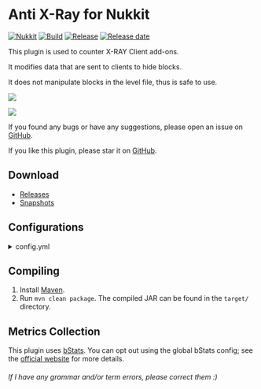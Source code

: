 # Anti X-Ray for Nukkit
[![Nukkit](https://img.shields.io/badge/Nukkit-1.0-green)](https://github.com/NukkitX/Nukkit)
[![Build](https://img.shields.io/circleci/build/github/wode490390/AntiXray/master)](https://circleci.com/gh/wode490390/AntiXray/tree/master)
[![Release](https://img.shields.io/github/v/release/wode490390/AntiXray)](https://github.com/wode490390/AntiXray/releases)
[![Release date](https://img.shields.io/github/release-date/wode490390/AntiXray)](https://github.com/wode490390/AntiXray/releases)
<!--[![MCBBS](https://img.shields.io/badge/-mcbbs-inactive)](https://www.mcbbs.net/thread-838490-1-1.html "假矿")
[![Servers](https://img.shields.io/bstats/servers/5123)](https://bstats.org/plugin/bukkit/AntiXray/5123)
[![Players](https://img.shields.io/bstats/players/5123)](https://bstats.org/plugin/bukkit/AntiXray/5123)-->

This plugin is used to counter X-RAY Client add-ons.

It modifies data that are sent to clients to hide blocks.

It does not manipulate blocks in the level file, thus is safe to use.

[![](https://i.loli.net/2019/01/27/5c4d21504445e.png)](# "Texture Pack")

[![](https://i.loli.net/2019/08/14/2Wm3haAxELGOB15.png)](# "Toolbox")

If you found any bugs or have any suggestions, please open an issue on [GitHub](https://github.com/wode490390/AntiXray/issues).

If you like this plugin, please star it on [GitHub](https://github.com/wode490390/AntiXray).

## Download
- [Releases](https://github.com/wode490390/AntiXray/releases)
- [Snapshots](https://circleci.com/gh/wode490390/AntiXray)

## Configurations

<details>
<summary>config.yml</summary>

```yaml
# The smaller the value, the higher the performance (1~16)
scan-chunk-height-limit: 4
# Save a serialized copy of the chunk in memory for faster sending
memory-cache: false
# Set this to false to use hidden mode
obfuscator-mode: true
# The fake block is used to replace ores in different dimensions (hidden mode only)
overworld-fake-block: 1
nether-fake-block: 87
# Worlds that need to be protected
protect-worlds:
  - "world"
# Blocks that need to be hidden
ores:
  - 14
  - 15
  - 16
  - 21
  - 56
  - 73
  - 74
  - 129
  - 153
# Such as transparent blocks and non-full blocks
filters:
  - 0
  - 6
  - 8
  - 9
  - 10
  - 11
  - 18
  - 20
  - 26
  - 27
  - 28
  - 29
  - 30
  - 31
  - 32
  - 33
  - 34
  - 37
  - 38
  - 39
  - 40
  - 44
  - 50
  - 51
  - 52
  - 53
  - 54
  - 55
  - 59
  - 60
  - 63
  - 64
  - 65
  - 66
  - 67
  - 68
  - 69
  - 70
  - 71
  - 72
  - 75
  - 76
  - 77
  - 78
  - 79
  - 81
  - 83
  - 85
  - 88
  - 90
  - 92
  - 93
  - 94
  - 95
  - 96
  - 101
  - 102
  - 104
  - 105
  - 106
  - 107
  - 108
  - 109
  - 111
  - 113
  - 114
  - 115
  - 116
  - 117
  - 118
  - 119
  - 120
  - 122
  - 126
  - 127
  - 128
  - 130
  - 131
  - 132
  - 134
  - 135
  - 136
  - 138
  - 139
  - 140
  - 141
  - 142
  - 143
  - 144
  - 145
  - 146
  - 147
  - 148
  - 149
  - 150
  - 151
  - 154
  - 156
  - 158
  - 160
  - 161
  - 163
  - 164
  - 165
  - 166
  - 167
  - 171
  - 175
  - 176
  - 177
  - 178
  - 180
  - 182
  - 183
  - 184
  - 185
  - 186
  - 187
  - 190
  - 191
  - 193
  - 194
  - 195
  - 196
  - 197
  - 198
  - 199
  - 200
  - 202
  - 203
  - 204
  - 205
  - 207
  - 208
  - 218
  - 230
  - 238
  - 239
  - 240
  - 241
  - 244
  - 250
  - 253
  - 254
```
</details>

## Compiling
1. Install [Maven](https://maven.apache.org/).
2. Run `mvn clean package`. The compiled JAR can be found in the `target/` directory.

## Metrics Collection

This plugin uses [bStats](https://github.com/wode490390/bStats-Nukkit). You can opt out using the global bStats config; see the [official website](https://bstats.org/getting-started) for more details.

<!--[![Metrics](https://bstats.org/signatures/bukkit/AntiXray.svg)](https://bstats.org/plugin/bukkit/AntiXray/5123)-->

###### If I have any grammar and/or term errors, please correct them :)
